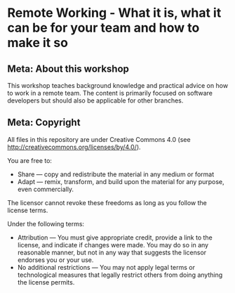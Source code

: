# Remote Working - What it is, what it can be for your team and how to make it so
## Meta: About this workshop
This workshop teaches background knowledge and practical advice on how to work in a remote team. The content is primarily focused on software developers but should also be applicable for other branches.


## Meta: Copyright

All files in this repository are under Creative Commons 4.0 (see http://creativecommons.org/licenses/by/4.0/). 
  
You are free to:
  
- Share — copy and redistribute the material in any medium or format
- Adapt — remix, transform, and build upon the material for any purpose, even commercially.
  
The licensor cannot revoke these freedoms as long as you follow the license terms.
  
Under the following terms:
  
- Attribution — You must give appropriate credit, provide a link to the license, and indicate if changes were made. You may do so in any reasonable manner, but not in any way that suggests the licensor endorses you or your use.
- No additional restrictions — You may not apply legal terms or technological measures that legally restrict others from doing anything the license permits.